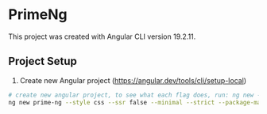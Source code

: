 # PrimeNg

This project was created with Angular CLI version 19.2.11.

## Project Setup

1. Create new Angular project (https://angular.dev/tools/cli/setup-local)
```sh
# create new angular project, to see what each flag does, run: ng new --help
ng new prime-ng --style css --ssr false --minimal --strict --package-manager bun --skip-install
```
